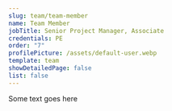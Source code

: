 ```yaml
---
slug: team/team-member
name: Team Member
jobTitle: Senior Project Manager, Associate
credentials: PE
order: "7"
profilePicture: /assets/default-user.webp
template: team
showDetailedPage: false
list: false
---
```

Some text goes here
